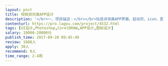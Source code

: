 ```yaml
---                
layout: post       
title: 视频资讯类APP设计           
description: '</br>一、项目描述：</br></br>玩具评测类APP界面、启动页、icon、图标设计</br></br>二、主要功能点：</br></br>资讯文章、分类搜索、玩具详情页（包含：视频播放、图片展示、雷达图数据分析）、社区（类似兴趣部落）、动态（类似网易云音乐动态）、个人中心（包含：个人信息设置、积分展示、积分商城、地址管理、我的关注、我的粉丝、我的收藏）</br></br>三、可参考产品：</br></br>淘票票、猫眼电影</br></br>四、人员要求：</br></br>1、有相关APP设计经验并有上线作品。</br>'     
contenturl: https://pro.lagou.com/project/4532.html      
tags: [UI设计,Photoshop,CorelDRAW,APP设计,图标设计]            
salary: 10000-20000元          
publish_time: 2017-09-28 09:45:49         
review: 1888人                   
apply: 38人                   
recommend: 0人                   
time_range: 2-4周              
---                 
```

